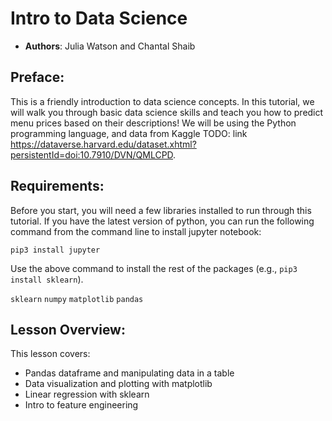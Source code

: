 # Intro to Data Science

 - **Authors**: Julia Watson and Chantal Shaib 

## Preface: ##

This is a friendly introduction to data science concepts. In this tutorial, we will walk you through basic data science skills and teach you how to predict menu prices based on their descriptions! We will be using the Python programming language, and data from Kaggle TODO: link https://dataverse.harvard.edu/dataset.xhtml?persistentId=doi:10.7910/DVN/QMLCPD.

## Requirements: ## 
Before you start, you will need a few libraries installed to run through this tutorial. If you have the latest version of python, you can run the following command from the command line to install jupyter notebook:

  `pip3 install jupyter`

Use the above command to install the rest of the packages (e.g., `pip3 install sklearn`). 

  `sklearn`
  `numpy`
  `matplotlib`
  `pandas`

## Lesson Overview: ##

This lesson covers:

* Pandas dataframe and manipulating data in a table 
* Data visualization and plotting with matplotlib
* Linear regression with sklearn
* Intro to feature engineering

